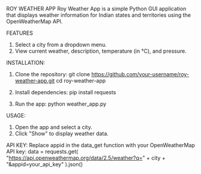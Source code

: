 ROY WEATHER APP
Roy Weather App is a simple Python GUI application that displays weather information for Indian states and territories using the OpenWeatherMap API.

FEATURES
  1. Select a city from a dropdown menu.
  2. View current weather, description, temperature (in °C), and pressure.

INSTALLATION:
   1. Clone the repository:  git clone https://github.com/your-username/roy-weather-app.git
                             cd roy-weather-app

   2.  Install dependencies: pip install requests
   3.  Run the app: python weather_app.py

USAGE:
  1. Open the app and select a city.
  2. Click "Show" to display weather data.

API KEY:
  Replace appid in the data_get function with your OpenWeatherMap API key:
    data = requests.get(
    "https://api.openweathermap.org/data/2.5/weather?q=" + city + "&appid=your_api_key"
    ).json()

